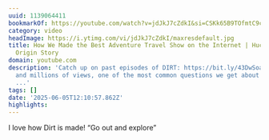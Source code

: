 ```yaml
---
uuid: 1139064411
bookmarkOf: https://youtube.com/watch?v=jdJkJ7cZdkI&si=CSKk65B9TOfmtC9c
category: video
headImage: https://i.ytimg.com/vi/jdJkJ7cZdkI/maxresdefault.jpg
title: How We Made the Best Adventure Travel Show on the Internet | Huckberry’s DIRT
  Origin Story
domain: youtube.com
description: 'Catch up on past episodes of DIRT: https://bit.ly/43DwSoaAfter 13 episodes
  and millions of views, one of the most common questions we get about DIRT is “How
  ...'
tags: []
date: '2025-06-05T12:10:57.862Z'
highlights:
---
```


I love how Dirt is made! 
“Go out and explore”

